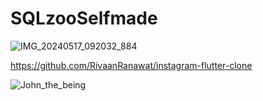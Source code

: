 # SQLzooSelfmade

![IMG_20240517_092032_884](https://github.com/Kein010/SQLzooSelfmade/assets/65433186/36add4d5-436d-4065-832b-773cc1de0350)

https://github.com/RivaanRanawat/instagram-flutter-clone

![John_the_being](https://github.com/Kein010/SQLzooSelfmade/assets/65433186/1e7f129e-74a8-42c5-bef0-f2658ccc734a)
